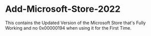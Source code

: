 # Add-Microsoft-Store-2022
This contains the Updated Version of the Microsoft Store that's Fully Working and no 0x00000194 when using it for the First Time.
